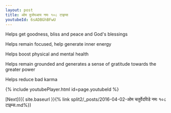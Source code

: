 ```yaml
---
layout: post
title: ओम दुर्जयआय नमः १०८ टाइम्स
youtubeId: 6sADBGhBFwU
---
```

 
 
Helps get goodness, bliss and peace and God's blessings
 
Helps remain focused, help generate inner energy 
 
Helps boost physical and mental health 
 
Helps remain grounded and generates a sense of gratitude towards the greater power 
 
Helps reduce bad karma
 
 
 
 


{% include youtubePlayer.html id=page.youtubeId %}
 
[Next]({{ site.baseurl }}{% link  split2/_posts/2016-04-02-ओम चतुर्वेदविडे नमः १०८ टाइम्स.md%})
 
